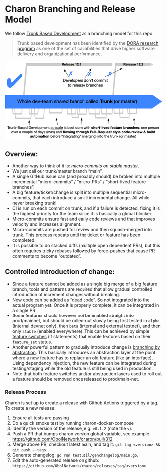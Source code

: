 # Charon Branching and Release Model

We follow [Trunk Based Development](https://trunkbaseddevelopment.com/) as a branching model for this repo.

> Trunk based development has been identified by the [DORA research program](https://www.devops-research.com/research.html) as one of the set of capabilities that drive higher software delivery and organizational performance.

![Trunk Based Development](trunkbaseddev.png)

## Overview:

- Another way to think of it is: *micro-commits on stable master*.
- We just call our trunk/master branch “main”.
- A single GitHub issue can (and probably should) be broken into multiple incremental “micro-commits” / ”micro-PRs” / “short-lived feature branches”.
- A big feature/ticket/change is split into multiple sequential micro-commits, that each introduce a small incremental change. All while never breaking trunk!
- CI is run on each commit on trunk, and if a failure is detected, fixing it is the highest priority for the team since it is basically a global blocker.
- Micro-commits ensure fast and early code reviews and that improves velocity and increases alignment.
- Micro-commits are pushed for review and then squash-merged into trunk. This process repeats until the ticket or feature has been completed.
- It is possible to do stacked diffs (multiple open dependent PRs), but this often requires tricky rebases followed by force-pushes that cause PR comments to become “outdated”.

## Controlled introduction of change:

- Since a feature cannot be added as a single big merge of a big feature branch, tools and patterns are required that allow gradual controlled introduction of increment changes without breaking.
- New code can be added as “dead code”. So not integrated into the actual program yet. Once it is properly complete, it can be integrated in a single PR.
- Some features should however not be enabled straight into prod/mainnet, but should be rolled-out slowly being first tested in `alpha` (internal devnet only), then `beta` (internal and external testnet), and then only `stable` (enabled everywhere). This can be achieved by simple [feature switches](https://trunkbaseddevelopment.com/feature-flags/) (if statements) that enable features based on their `feature_set` status.
- Another powerful pattern to gradually introduce change is [branching by abstraction](https://trunkbaseddevelopment.com/branch-by-abstraction/). This basically introduces an abstraction layer at the point where a new feature has to replace an old feature (like an interface). Using dependency injection, the new feature can be integrated during testing/staging while the old feature is still being used in production.
- Note that both feature switches and/or abstraction layers used to roll out a feature should be removed once released to prod/main-net.

### Release Process

Charon is set up to create a release with Github Actions triggered by a tag. To create a new release:

1. Ensure all tests are passing
1. Do a quick smoke test by running charon-docker-compose
1. Identify the version of the release, e.g. `v0.1.2` (note the `v`).
1. Push a PR that bumps charon version global variable, see example https://github.com/ObolNetwork/charon/pull/312
1. Merge above PR, checkout latest main, and tag it: `git tag <version> && git push --tags`
1. Generate changelog: `go run testutil/genchangelog/main.go`.
1. Edit the auto-generated release on github: `https://github.com/ObolNetwork/charon/releases/tag/<version>`
